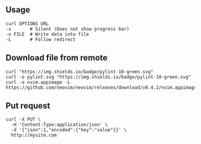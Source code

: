 ---
---

## Usage

```shell
curl OPTIONS URL
-s       # Silent (Does not show progress bar)
-o FILE  # Write data into file
-L       # Follow redirect
```

## Download file from remote

```shell
curl "https://img.shields.io/badge/pylint-10-green.svg"
curl -o pylint.svg "https://img.shields.io/badge/pylint-10-green.svg"
curl -o nvim.appimage -L https://github.com/neovim/neovim/releases/download/v0.4.2/nvim.appimage
```

## Put request

```shell
curl -X PUT \
  -H 'Content-Type:application/json' \
  -d '{"json":1,"encoded":{"key":"value"}}' \
  http://mysite.com
```
